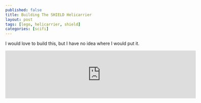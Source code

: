 ```yaml
---
published: false
title: Building The SHIELD Helicarrier
layout: post
tags: [lego, helicarrier, shield]
categories: [scifi]
---
```

I would love to build this, but I have no idea where I would put it.

<iframe src="https://onedrive.live.com/embed?cid=413E51986F3CF2DC&resid=413e51986f3cf2dc%21130818&authkey=AKIQvZUqHReGyD0" width="600" frameborder="0" scrolling="no"></iframe>
